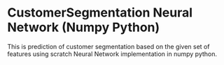 # CustomerSegmentation Neural Network (Numpy Python)
This is prediction of customer segmentation based on the given set of features using scratch Neural Network implementation in numpy python.
